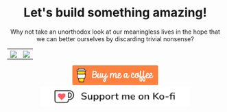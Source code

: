 <h1 align="center">Let's build something amazing!</h1>

<p align="center">Why not take an unorthodox look at our meaningless lives in the hope that we can better ourselves by discarding trivial nonsense?</p>

<table>
 <tr>
    <td>
<img align="center" height="200px" src="https://github-readme-stats.vercel.app/api?username=impshum&show_icons=true&theme=dark&hide=prs"/>
    </td>
    <td>
<img align="center" height="200px" src="https://github-readme-stats.vercel.app/api/top-langs/?username=impshum&theme=dark&langs_count=100&layout=compact"/>
    </td>
 </tr>
</table>

<p align="center">
 <a class="coffee" href="https://www.buymeacoffee.com/impshum" target="_blank"><img src="coffee.png" alt="Buy Me A Coffee"></a>
 <a class="coffee" href="https://ko-fi.com/impshum" target="_blank"><img src="ko-fi.png" alt="Buy Me A Ko-Fi"></a>
</p>
